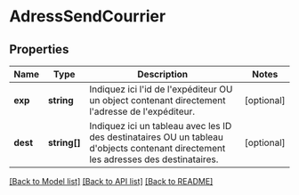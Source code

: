 # AdressSendCourrier

## Properties
Name | Type | Description | Notes
------------ | ------------- | ------------- | -------------
**exp** | **string** | Indiquez ici l&#x27;id de l&#x27;expéditeur OU un object contenant directement l&#x27;adresse de l&#x27;expéditeur. | [optional] 
**dest** | **string[]** | Indiquez ici un tableau avec les ID des destinataires OU un tableau d&#x27;objects contenant directement les adresses des destinataires. | [optional] 

[[Back to Model list]](../../README.md#documentation-for-models) [[Back to API list]](../../README.md#documentation-for-api-endpoints) [[Back to README]](../../README.md)

